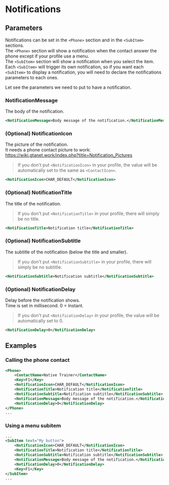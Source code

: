 # Notifications

Parameters
---
Notifications can be set in the `<Phone>` section and in the `<SubItem>` sections.  
The `<Phone>` section will show a notification when the contact answer the phone except if your profile use a menu.  
The `<SubItem>` section will show a notification when you select the item. Each `<SubItem>` will trigger its own notification, so if you want each `<SubItem>` to display a notification, you will need to declare the notifications parameters to each ones.  

Let see the parameters we need to put to have a notification.

### NotificationMessage
The body of the notification.
```XML
<NotificationMessage>Body message of the notification.</NotificationMessage>
```

### (Optional) NotificationIcon
The picture of the notification.  
It needs a phone contact picture to work: https://wiki.gtanet.work/index.php?title=Notification_Pictures  
>If you don't put `<NotificationIcon>` in your profile, the value will be automatically set to the same as `<ContactIcon>`.
```XML
<NotificationIcon>CHAR_DEFAULT</NotificationIcon>
```

### (Optional) NotificationTitle
The title of the notification.
>If you don't put `<NotificationTitle>` in your profile, there will simply be no title.
```XML
<NotificationTitle>Notification title</NotificationTitle>
```

### (Optional) NotificationSubtitle
The subtitle of the notification (below the title and smaller).
>If you don't put `<NotificationSubtitle>` in your profile, there will simply be no subtitle.
```XML
<NotificationSubtitle>Notification subtitle</NotificationSubtitle>
```

### (Optional) NotificationDelay
Delay before the notification shows.  
Time is set in millisecond. 0 = Instant.  
>If you don't put `<NotificationDelay>` in your profile, the value will be automatically set to 0.
```XML
<NotificationDelay>0</NotificationDelay>
```

Examples
---
### Calling the phone contact
```XML
<Phone>
    <ContactName>Native Trainer</ContactName>
    <Key>F1</Key>
    <NotificationIcon>CHAR_DEFAULT</NotificationIcon>
    <NotificationTitle>Notification title</NotificationTitle>
    <NotificationSubtitle>Notification subtitle</NotificationSubtitle>
    <NotificationMessage>Body message of the notification.</NotificationMessage>
    <NotificationDelay>0</NotificationDelay>
</Phone>
...
```

### Using a menu subitem
```XML
...
<SubItem text="My button">
    <NotificationIcon>CHAR_DEFAULT</NotificationIcon>
    <NotificationTitle>Notification title</NotificationTitle>
    <NotificationSubtitle>Notification subtitle</NotificationSubtitle>
    <NotificationMessage>Body message of the notification.</NotificationMessage>
    <NotificationDelay>0</NotificationDelay>
    <Key>F1</Key>
</SubItem>
...
```
